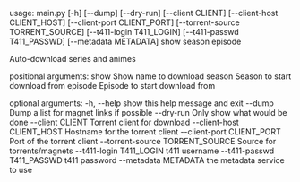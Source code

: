 usage: main.py [-h] [--dump] [--dry-run] [--client CLIENT]
               [--client-host CLIENT_HOST] [--client-port CLIENT_PORT]
               [--torrent-source TORRENT_SOURCE] [--t411-login T411_LOGIN]
               [--t411-passwd T411_PASSWD] [--metadata METADATA]
               show season episode

Auto-download series and animes

positional arguments:
           show                  Show name to download
           season                Season to start download from
           episode               Episode to start download from

optional arguments:
         -h, --help            show this help message and exit
         --dump                Dump a list for magnet links if possible
         --dry-run             Only show what would be done
         --client CLIENT       Torrent client for download
         --client-host CLIENT_HOST
                  Hostname for the torrent client
         --client-port CLIENT_PORT
                  Port of the torrent client
         --torrent-source TORRENT_SOURCE
                  Source for torrents/magnets
         --t411-login T411_LOGIN
                  t411 username
         --t411-passwd T411_PASSWD
                  t411 password
         --metadata METADATA   the metadata service to use
